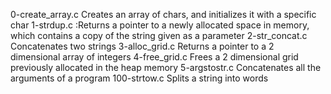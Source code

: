 0-create_array.c Creates an array of chars, and initializes it with a specific char
1-strdup.c :Returns a pointer to a newly allocated space in memory, which contains a copy of the string given as a parameter
2-str_concat.c 	Concatenates two strings
3-alloc_grid.c 	Returns a pointer to a 2 dimensional array of integers
4-free_grid.c 	Frees a 2 dimensional grid previously allocated in the heap memory
5-argstostr.c 	Concatenates all the arguments of a program
100-strtow.c 	Splits a string into words
